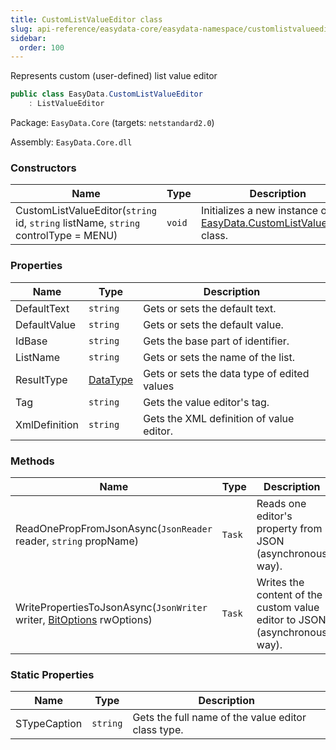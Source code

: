 ```yaml
---
title: CustomListValueEditor class
slug: api-reference/easydata-core/easydata-namespace/customlistvalueeditor-class
sidebar:
  order: 100
---
```


Represents custom (user-defined) list value editor
```csharp
public class EasyData.CustomListValueEditor
    : ListValueEditor

```
Package: `EasyData.Core` (targets: `netstandard2.0`)

Assembly: `EasyData.Core.dll`

### Constructors

| Name | Type | Description | 
| --- | --- | --- | 
| CustomListValueEditor(`string` id, `string` listName, `string` controlType = MENU) | `void` | Initializes a new instance of the [EasyData.CustomListValueEditor](/easyquery/docs/api-reference/easydata-core/easydata-namespace/customlistvalueeditor-class) class. | 


### Properties

| Name | Type | Description | 
| --- | --- | --- | 
| DefaultText | `string` | Gets or sets the default text. | 
| DefaultValue | `string` | Gets or sets the default value. | 
| IdBase | `string` | Gets the base part of identifier. | 
| ListName | `string` | Gets or sets the name of the list. | 
| ResultType | [DataType](/easyquery/docs/api-reference/easydata-core/easydata-namespace/datatype-enum) | Gets or sets the data type of edited values | 
| Tag | `string` | Gets the value editor's tag. | 
| XmlDefinition | `string` | Gets the XML definition of value editor. | 


### Methods

| Name | Type | Description | 
| --- | --- | --- | 
| ReadOnePropFromJsonAsync(`JsonReader` reader, `string` propName) | `Task` | Reads one editor's property from JSON (asynchronous way). | 
| WritePropertiesToJsonAsync(`JsonWriter` writer, [BitOptions](/easyquery/docs/api-reference/easydata-core/easydata-namespace/bitoptions-class) rwOptions) | `Task` | Writes the content of the custom value editor to JSON (asynchronous way). | 


### Static Properties

| Name | Type | Description | 
| --- | --- | --- | 
| STypeCaption | `string` | Gets the full name of the value editor class type. |
